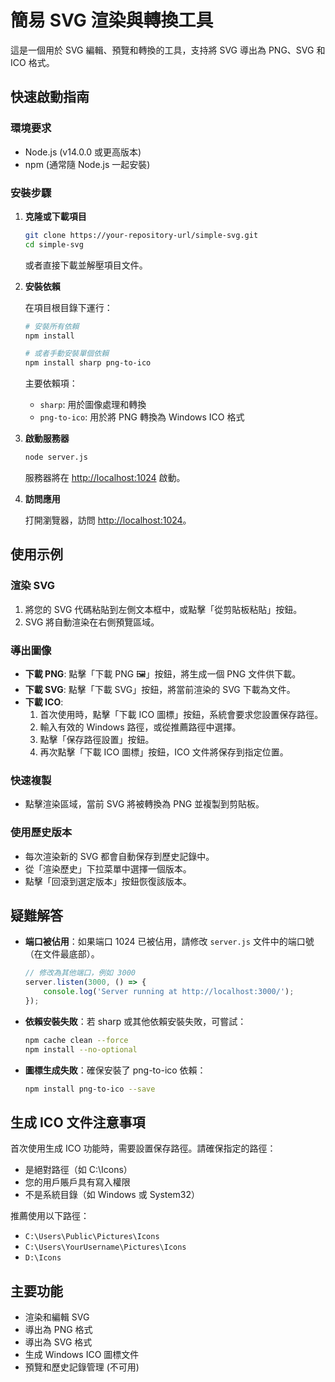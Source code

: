 # 簡易 SVG 渲染與轉換工具

這是一個用於 SVG 編輯、預覽和轉換的工具，支持將 SVG 導出為 PNG、SVG 和 ICO 格式。

## 快速啟動指南

### 環境要求

- Node.js (v14.0.0 或更高版本)
- npm (通常隨 Node.js 一起安裝)

### 安裝步驟

1. **克隆或下載項目**

   ```bash
   git clone https://your-repository-url/simple-svg.git
   cd simple-svg
   ```

   或者直接下載並解壓項目文件。

2. **安裝依賴**

   在項目根目錄下運行：

   ```bash
   # 安裝所有依賴
   npm install
   
   # 或者手動安裝單個依賴
   npm install sharp png-to-ico
   ```

   主要依賴項：
   - `sharp`: 用於圖像處理和轉換
   - `png-to-ico`: 用於將 PNG 轉換為 Windows ICO 格式

3. **啟動服務器**

   ```bash
   node server.js
   ```

   服務器將在 [http://localhost:1024](http://localhost:1024) 啟動。

4. **訪問應用**

   打開瀏覽器，訪問 [http://localhost:1024](http://localhost:1024)。

## 使用示例

### 渲染 SVG

1. 將您的 SVG 代碼粘貼到左側文本框中，或點擊「從剪貼板粘貼」按鈕。
2. SVG 將自動渲染在右側預覽區域。

### 導出圖像

- **下載 PNG**: 點擊「下載 PNG 🖼️」按鈕，將生成一個 PNG 文件供下載。
- **下載 SVG**: 點擊「下載 SVG」按鈕，將當前渲染的 SVG 下載為文件。
- **下載 ICO**: 
   1. 首次使用時，點擊「下載 ICO 圖標」按鈕，系統會要求您設置保存路徑。
   2. 輸入有效的 Windows 路徑，或從推薦路徑中選擇。
   3. 點擊「保存路徑設置」按鈕。
   4. 再次點擊「下載 ICO 圖標」按鈕，ICO 文件將保存到指定位置。

### 快速複製

- 點擊渲染區域，當前 SVG 將被轉換為 PNG 並複製到剪貼板。

### 使用歷史版本

- 每次渲染新的 SVG 都會自動保存到歷史記錄中。
- 從「渲染歷史」下拉菜單中選擇一個版本。
- 點擊「回滾到選定版本」按鈕恢復該版本。

## 疑難解答

- **端口被佔用**：如果端口 1024 已被佔用，請修改 `server.js` 文件中的端口號（在文件最底部）。
  ```javascript
  // 修改為其他端口，例如 3000
  server.listen(3000, () => {
      console.log('Server running at http://localhost:3000/');
  });
  ```

- **依賴安裝失敗**：若 sharp 或其他依賴安裝失敗，可嘗試：
  ```bash
  npm cache clean --force
  npm install --no-optional
  ```

- **圖標生成失敗**：確保安裝了 png-to-ico 依賴：
  ```bash
  npm install png-to-ico --save
  ```

## 生成 ICO 文件注意事項

首次使用生成 ICO 功能時，需要設置保存路徑。請確保指定的路徑：
- 是絕對路徑（如 C:\Icons）
- 您的用戶賬戶具有寫入權限
- 不是系統目錄（如 Windows 或 System32）

推薦使用以下路徑：
- `C:\Users\Public\Pictures\Icons`
- `C:\Users\YourUsername\Pictures\Icons`
- `D:\Icons`

## 主要功能

- 渲染和編輯 SVG
- 導出為 PNG 格式
- 導出為 SVG 格式
- 生成 Windows ICO 圖標文件
- 預覽和歷史記錄管理 (不可用)